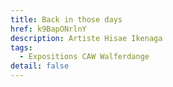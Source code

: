 ```yaml
---
title: Back in those days
href: k9BapONrlnY
description: Artiste Hisae Ikenaga
tags:
  - Expositions CAW Walferdange
detail: false
---
```

